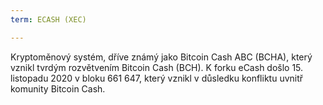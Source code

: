 ```yaml
---
term: ECASH (XEC)

---
```

Kryptoměnový systém, dříve známý jako Bitcoin Cash ABC (BCHA), který vznikl tvrdým rozvětvením Bitcoin Cash (BCH). K forku eCash došlo 15. listopadu 2020 v bloku 661 647, který vznikl v důsledku konfliktu uvnitř komunity Bitcoin Cash.